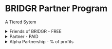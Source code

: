# BRIDGR Partner Program

A Tiered Sytem&#x20;

<details>

<summary>Friends of BRIDGR - FREE</summary>

**Must be:**&#x20;

* Web3 project with solid teams and/or a solid runway
* OR a customer of our consultancy service

**BRIDGR gets:**

* Their logos on our website

**They get:**

* Exposure via BRIDGR communications

**They Pay:**

* Nothing

</details>

<details>

<summary>Partner - PAID</summary>

**Must have:**&#x20;

* A valuable Web3 service that they are willing to share with BRIDGR
* Willingness to host events in their location

**BRIDGR gets:**

* Their logo on our website
* Ability to offer their services to the rest of BRIDGR's Partners

**They get:**

* Access to all BRIDGR's Partner services:
  * [Consultancy](bridgr-services/bridgr-consultancy-services.md)
  * [Network Access](bridgr-services/network-access.md)
  * [Community Access](bridgr-services/community-access.md)
  * [Game Integration](bridgr-services/game-integration.md)
  * [Education](bridgr-services/education.md)
  * [IRL WEB3 SOCIAL](bridgr-services/web3-social.md)
  * [Whitelists](bridgr-services/whitelists.md)
  * [Legal](bridgr-services/legal.md)

**They pay:**

* $2000+ per year

</details>

<details>

<summary>Alpha Partnership - % of profits</summary>

_Only 2 remaining places_

**Must have:**

* Large global reach
* Exceptional Web3 services to offer BRIDGR

**BRIDGR gets:**

* To offer their services to all Partners

**They get:**

* Percentage of profits

**They pay:**

* Nothing.

</details>
